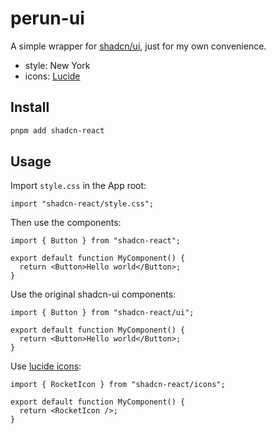 # perun-ui

A simple wrapper for [shadcn/ui](https://github.com/shadcn-ui/ui), just for my own convenience.

- style: New York
- icons: [Lucide](https://lucide.dev/icons/)

## Install

```sh
pnpm add shadcn-react
```

## Usage

Import `style.css` in the App root:

```tsx
import "shadcn-react/style.css";
```

Then use the components:

```tsx
import { Button } from "shadcn-react";

export default function MyComponent() {
  return <Button>Hello world</Button>;
}
```

Use the original shadcn-ui components:

```tsx
import { Button } from "shadcn-react/ui";

export default function MyComponent() {
  return <Button>Hello world</Button>;
}
```

Use [lucide icons](https://lucide.dev/icons/):

```tsx
import { RocketIcon } from "shadcn-react/icons";

export default function MyComponent() {
  return <RocketIcon />;
}
```
